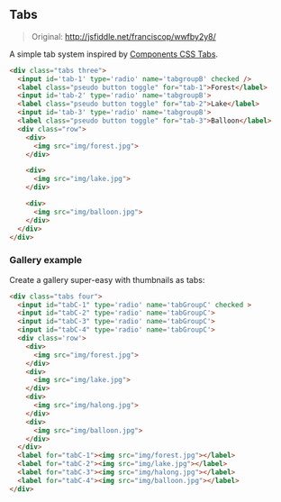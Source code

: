 ## Tabs

> Original: http://jsfiddle.net/franciscop/wwfby2y8/

A simple tab system inspired by [Components CSS Tabs](www.felipefialho.com/css-components/#component-tab).

```html
<div class="tabs three">
  <input id='tab-1' type='radio' name='tabgroupB' checked />
  <label class="pseudo button toggle" for="tab-1">Forest</label>
  <input id='tab-2' type='radio' name='tabgroupB'>
  <label class="pseudo button toggle" for="tab-2">Lake</label>
  <input id='tab-3' type='radio' name='tabgroupB'>
  <label class="pseudo button toggle" for="tab-3">Balloon</label>
  <div class="row">
    <div>
      <img src="img/forest.jpg">
    </div>

    <div>
      <img src="img/lake.jpg">
    </div>

    <div>
      <img src="img/balloon.jpg">
    </div>
  </div>
</div>
```


### Gallery example

Create a gallery super-easy with thumbnails as tabs:

```html
<div class="tabs four">
  <input id="tabC-1" type='radio' name='tabGroupC' checked >
  <input id="tabC-2" type='radio' name='tabGroupC'>
  <input id="tabC-3" type='radio' name='tabGroupC'>
  <input id="tabC-4" type='radio' name='tabGroupC'>
  <div class='row'>
    <div>
      <img src="img/forest.jpg">
    </div>
    <div>
      <img src="img/lake.jpg">
    </div>
    <div>
      <img src="img/halong.jpg">
    </div>
    <div>
      <img src="img/balloon.jpg">
    </div>
  </div>
  <label for="tabC-1"><img src="img/forest.jpg"></label>
  <label for="tabC-2"><img src="img/lake.jpg"></label>
  <label for="tabC-3"><img src="img/halong.jpg"></label>
  <label for="tabC-4"><img src="img/balloon.jpg"></label>
</div>
```
